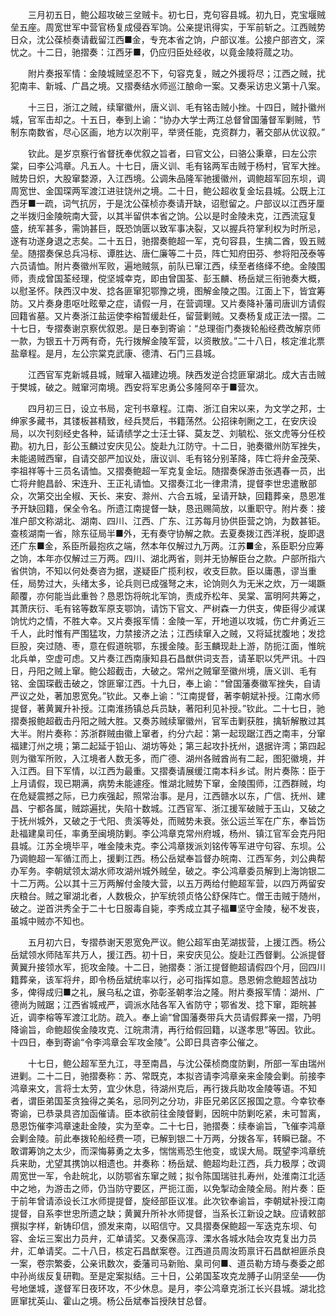 <!-- { "loadSidebar": true } -->
　　三月初五日，鲍公超攻破三坌贼卡。初七日，克句容县城。初九日，克宝堰贼垒五座。周宽世军中营官杨复成侵吞军饷。公亲提讯得实，于军前斩之。江西贼势日众，沈公葆桢奏请截留江西■金，专充本省之饷，户部议准。公接户部咨文，深忧之。十二日，驰摺奏：江西牙■，仍应归臣处经收，以竟金陵将蒇之功。

　　附片奏报军情：金陵城贼坚忍不下，句容克复，贼之外援将尽；江西之贼，扰犯南丰、新城、广昌之境。又摺奏结水师巡江酿命一案。又奏采访忠义第十八案。

　　十三日，浙江之贼，续窜徽州，唐义训、毛有铭击贼小挫。十四日，贼扑徽州城，官军击却之。十五日，奉到上谕：“协办大学士两江总督曾国藩督军剿贼，节制东南数省，尽心区画，地方以次削平，举贤任能，克资群力，著交部从优议叙。”

　　钦此。是岁京察行省督抚奉优叙之旨者，曰官文公，曰骆公秉章，曰左公宗棠，曰李公鸿章。凡五人。十七日，唐义训、毛有铭两军击贼于杨村，官军大挫。贼势日炽，大股窜婺源，入江西境。公调朱品隆军驰援徽州，调鲍超军回东坝，调周宽世、金国琛两军渡江进驻饶州之境。二十日，鲍公超收复金坛县城。公既上江西牙■一疏，词气抗厉，于是沈公葆桢亦奏请开缺，诏慰留之。户部议以江西牙厘之半拨归金陵皖南大营，以其半留供本省之饷。公以是时金陵未克，江西流寇复盛，统军甚多，需饷甚巨，既恐饷匮以致军事决裂，又以握兵符掌利权为时所忌，遂有功遂身退之志矣。二十五日，驰摺奏鲍超一军，克句容县，生擒二酋，毁五贼垒。随摺奏保总兵冯标、谭胜达、唐仁廉等二十员，阵亡知府田芬、参将阳茂泰等六员请恤。附片奏徽州军败，遍地贼氛，前队已窜江西，续至者络绎不绝。金陵围师，责成曾国荃经理，傥坚城幸克，即由曾国荃、彭玉麟、杨岳斌三衔驰奏大概，以慰圣怀。陕西汉中发、捻各匪窜犯鄂豫之境，图解金陵之围。江面上下，皆宜筹防。又片奏身患呕吐眩晕之症，请假一月，在营调理。又片奏降补藩司唐训方请假回籍省墓。又片奏浙江盐运使李榕暂缓赴任，留营剿贼。又奏杨复成正法一摺。二十七日，专摺奏谢京察优叙恩。是日奉到寄谕：“总理衙门奏拨轮船经费改解京师一款，为银五十万两有奇，先行拨解金陵军营，以资散放。”二十八日，核定淮北票盐章程。是月，左公宗棠克武康、德清、石门三县城。

　　江西官军克新城县城，贼窜入福建边境。陕西发逆合捻匪窜湖北。成大吉击贼于樊城，破之。贼窜河南境。西安将军忠勇公多隆阿卒于■营次。

　　四月初三日，设立书局，定刊书章程。江南、浙江自宋以来，为文学之邦，士绅家多藏书，其镂板甚精致，经兵燹后，书籍荡然。公招徕剞劂之工，在安庆设局，以次刊刻经史各种，延请绩学之士汪士铎、莫友芝、刘毓松、张文虎等分任校勘。初九日，彭公玉麟过安庆见公。旋赴九江防守。十二日，驰奏徽州防军挫失，未能遏贼西窜，自请交部严加议处，唐议训、毛有铭分别革降，阵亡将弁金茂荣、李祖祥等十三员名请恤。又摺奏鲍超一军克复金坛。随摺奏保游击张遇春一员，出亡将弁鲍昌龄、宋连升、王正礼请恤。又摺奏江北一律肃清，提督李世忠遣散部众，次第交出全椒、天长、来安、滁州、六合五城，呈请开缺，回籍葬亲，恳恩准予开缺回籍，保全令名。所遗江南提督一缺，恳迅赐简放，以重职守。附片奏：接准户部文称湖北、湖南、四川、江西、广东、江苏每月协供臣营之饷，为数甚钜。查核湖南一省，除东征局半■外，无有奏守协解之款。去夏奏拨江西洋税，旋即退还广东■金，系臣所最抱疚之端，然本年仅解过九万两。江苏■金，系臣职分应筹之饷，本年亦仅解过三万两。四川、湖北两省，则并无协解臣台之款。户部所指六省供饷，不知以何处奏咨为据，遂疑臣广揽利权，收支巨款。臣以庸愚，谬当重任，局势过大，头绪太多，论兵则已成强弩之末，论饷则久为无米之炊，万一竭蹶颠覆，亦何能当此重咎？恳恩饬将皖北军饷，责成乔松年、吴棠、富明阿共筹之，其萧庆衍、毛有铭等数军原支鄂饷，请饬下官文、严树森一力供支，俾臣得少减谋饷忧灼之情，不胜大幸。又片奏报军情：金陵一军，开地道以攻城，伤亡弁勇近三千人，此时惟有严围猛攻，力禁接济之法；江西续窜入之贼，又将延扰腹地；发捻巨股，突过随、枣，意在假道皖鄂，东援金陵。彭玉麟现赴上游，防扼江面，惟皖北兵单，空虚可虑。又片奏江西南康知县石昌猷供词支吾，请革职以凭严讯。十四日，丹阳之贼上窜。鲍公超截击，大破之。常州之贼窜至徽州境，唐义训、毛有铭、金国琛截击破之，馀匪窜江西。十九日，奉上谕：“曾国藩奏徽军挫失，自请严议之处，著加恩宽免。”钦此。又奉上谕：“江南提督，著李朝斌补授。江南水师提督，著黄翼升补授。江南淮扬镇总兵员缺，著阳利见补授。”钦此。二十七日，驰摺奏报鲍超截击丹阳之贼大胜。又奏苏贼续窜徽州，官军击剿获胜，擒斩解散过其大半。附片奏称：苏浙群贼由徽上窜者，约分六起：第一起现踞江西之南丰，分窜福建汀州之境；第二起延于铅山、湖坊等处；第三起攻扑抚州，退据许湾；第四起则为徽军所败，入江境者人数无多，而广德、湖州各贼酋尚有二起，图犯徽境，并入江西。目下军情，以江西为最重。又摺奏请展缓江南本科乡试。附片奏陈：臣于上月请假，现已期满，病势未能遽痊。惟湖北贼势下窜，金陵围师，江西群贼，均在危疑震撼之际，已力疾强起，照常治事。是月，江西赣水以东，广信、抚州、建昌、宁都各属，贼踪遍扰，失陷十数城。江西官军、浙江援军破贼于玉山，又破之于抚州城外，又破之于弋阳、贵溪等处，而贼势未衰。张公运兰军在广东，奉旨饬赴福建臬司任，率勇至闽境防剿。李公鸿章克常州府城，杨州、镇江官军会克丹阳县城。江苏全境毕平，唯金陵未克。李公鸿章拨派刘铭传等军进守句容、东坝。公乃调鲍超一军循江而上，援剿江西。杨公岳斌奉旨督办皖南、江西军务，刘公典帮办军务。李朝斌领太湖水师攻湖州城外贼垒，破之。李公鸿章委员解到上海饷银二十二万两。公以其十三万两解付金陵大营，以五万两给付鲍超军营，以四万两留安庆粮台。贼之窜湖北者，人数极众，护军统领贞恪公舒保阵亡。僧王击贼于随州，破之。逆首洪秀全于二十七日服毒自毙，李秀成立其子福■坚守金陵，秘不发丧，虽城中贼亦不知也。

　　五月初六日，专摺恭谢天恩宽免严议。鲍公超军由芜湖拔营，上援江西。杨公岳斌领水师陆军共万人，援江西。初十日，来安庆见公。旋赴江西督剿。公派提督黄翼升接领水军，扼攻金陵。十二日，驰摺奏：浙江提督鲍超请假四个月，回四川籍葬亲，该军将弁，即令杨岳斌统率以行，必可指挥如意。恳恩俯念鲍超苦战功多，俾得成归■之礼，展乌私之谊，弥彰圣朝孝治之隆。附片奏报军情：湖州、广德尚为贼踞；江西省城戒严，调派水陆各军入省防守；鄂省发、捻下窜，距皖甚近，调李榕等军渡江北防。疏入。奉上谕“曾国藩奏带兵大员请假葬亲一摺，乃明降谕旨，命鲍超俟金陵攻克、江皖肃清，再行给假回籍，以遂孝思”等因。钦此。十四日，奉到寄谕“令李鸿章会军攻金陵”。公即日具咨李公催之。

　　十七日，鲍公超军至九江，寻至南昌，与沈公葆桢商度防剿，所部一军由瑞州进剿。二十二日，驰摺奏称：苏、常既克，本拟咨请李鸿章亲来金陵会剿。前接李鸿章来文，言将士太劳，宜少休息，待湖州克后，再行拨兵助攻金陵等语。不知者，谓臣弟国荃贪独得之美名，忌同列之分功，非臣兄弟区区报国之意。今幸钦奉寄谕，已恭录具咨加函催请。臣本欲前往金陵督剿，因皖中防剿吃紧，未可暂离，恳恩饬催李鸿章速赴金陵，实为至幸。二十七日，驰摺奏：续奉谕旨，飞催李鸿章会剿金陵。前此奉拨轮船经费一项，已解到银二十万两，分拨各军，转瞬已罄。不敢谓筹饷之太少，而深悔募勇之太多，惴惴焉恐生他变，或误大局。既望李鸿章统兵来助，尤望其携饷以相遗也。并奏称：杨岳斌、鲍超均赴江西，兵力极厚；改调周宽世一军，令赴皖北，以防鄂省东窜之贼；拟令陈国瑞驻扎寿州，处淮南江北适中之地，为游击之师，仍当防守要区，严扼江面，以免掣动金陵全局。附片奏：臣于前年曾请添设长江水师提提督，旋经部臣议准。此次钦奉谕旨，李朝斌补授江南提督，自系李世忠所遗之缺；黄翼升所补水师提督，当系长江新设之缺。应请敕部撰拟字样，新铸印信，颁发来南，以昭信守。又具摺奏保鲍超一军迭克东坝、句容、金坛三案出力员弁，汇单请奖。又奏保高淳、溧水各城水陆会攻克复出力员弁，汇单请奖。二十八日，核定石昌猷案卷。江西道员周汝筠禀讦石昌猷袒匪杀良一案，卷宗繁委，公亲讯数次，委藩司马新贻、臬司何■、道员勒方琦与奏委之郎中孙尚绂反复研鞫。至是定案拟结。三十日，公弟国荃攻克龙膊子山阴坚垒——伪号地堡城，遂督军日夜环攻，不少休息。是月，李公鸿章克浙江长兴县城。湖北捻匪窜扰英山、霍山之境。杨公岳斌奉旨授陕甘总督。

